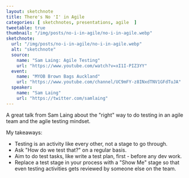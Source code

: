 ```yaml
---
layout: sketchnote
title: There's No 'I' in Agile
categories: [ sketchnotes, presentations, agile  ]
tweetable: true
thumbnail: "/img/posts/no-i-in-agile/no-i-in-agile.webp"
sketchnote:
  url: "/img/posts/no-i-in-agile/no-i-in-agile.webp"
  alt: "sketchnote"
  source:
    name: "Sam Laing: Agile Testing"
    url: "https://www.youtube.com/watch?v=xI1I-PIZ3YY"
  event:
    name: "MYOB Brown Bags Auckland"
    url: "https://www.youtube.com/channel/UC9mFY-z8INxdTNV1GFdTuJA"
  speaker:
    name: "Sam Laing"
    url: "https://twitter.com/samlaing"
---
```


A great talk from Sam Laing about the "right" way to do testing in an agile team and the agile testing mindset.

My takeaways:

* Testing is an activity like every other, not a stage to go through.
* Ask "How do we test that?" on a regular basis.
* Aim to do test tasks, like write a test plan, first - before any dev work.
* Replace a test stage in your process with a "Show Me" stage so that even testing activities gets reviewed by someone else on the team.

